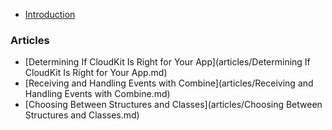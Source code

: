 
* [Introduction](INTRO.md)

### Articles

* [Determining If CloudKit Is Right for Your App](articles/Determining If CloudKit Is Right for Your App.md)
* [Receiving and Handling Events with Combine](articles/Receiving and Handling Events with Combine.md)
* [Choosing Between Structures and Classes](articles/Choosing Between Structures and Classes.md)
